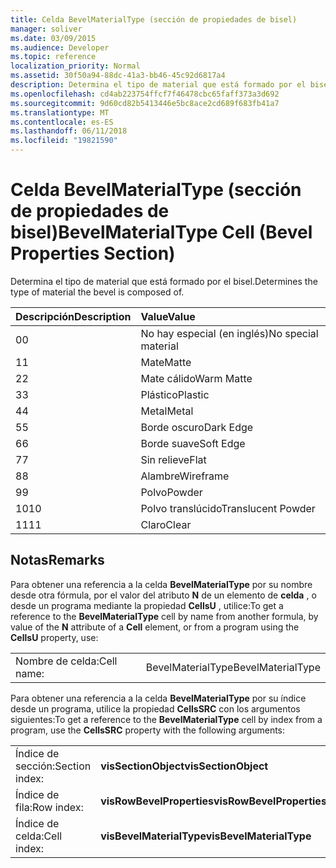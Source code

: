 ```yaml
---
title: Celda BevelMaterialType (sección de propiedades de bisel)
manager: soliver
ms.date: 03/09/2015
ms.audience: Developer
ms.topic: reference
localization_priority: Normal
ms.assetid: 30f50a94-88dc-41a3-bb46-45c92d6817a4
description: Determina el tipo de material que está formado por el bisel.
ms.openlocfilehash: cd4ab223754ffcf7f46478cbc65faff373a3d692
ms.sourcegitcommit: 9d60cd82b5413446e5bc8ace2cd689f683fb41a7
ms.translationtype: MT
ms.contentlocale: es-ES
ms.lasthandoff: 06/11/2018
ms.locfileid: "19821590"
---
```

# <a name="bevelmaterialtype-cell-bevel-properties-section"></a><span data-ttu-id="0cda1-103">Celda BevelMaterialType (sección de propiedades de bisel)</span><span class="sxs-lookup"><span data-stu-id="0cda1-103">BevelMaterialType Cell (Bevel Properties Section)</span></span>

<span data-ttu-id="0cda1-104">Determina el tipo de material que está formado por el bisel.</span><span class="sxs-lookup"><span data-stu-id="0cda1-104">Determines the type of material the bevel is composed of.</span></span> 
  
|<span data-ttu-id="0cda1-105">**Descripción**</span><span class="sxs-lookup"><span data-stu-id="0cda1-105">**Description**</span></span>|<span data-ttu-id="0cda1-106">**Value**</span><span class="sxs-lookup"><span data-stu-id="0cda1-106">**Value**</span></span>|
|:-----|:-----|
|<span data-ttu-id="0cda1-107">0</span><span class="sxs-lookup"><span data-stu-id="0cda1-107">0</span></span>  <br/> |<span data-ttu-id="0cda1-108">No hay especial (en inglés)</span><span class="sxs-lookup"><span data-stu-id="0cda1-108">No special material</span></span>  <br/> |
|<span data-ttu-id="0cda1-109">1</span><span class="sxs-lookup"><span data-stu-id="0cda1-109">1</span></span>  <br/> |<span data-ttu-id="0cda1-110">Mate</span><span class="sxs-lookup"><span data-stu-id="0cda1-110">Matte</span></span>  <br/> |
|<span data-ttu-id="0cda1-111">2</span><span class="sxs-lookup"><span data-stu-id="0cda1-111">2</span></span>  <br/> |<span data-ttu-id="0cda1-112">Mate cálido</span><span class="sxs-lookup"><span data-stu-id="0cda1-112">Warm Matte</span></span>  <br/> |
|<span data-ttu-id="0cda1-113">3</span><span class="sxs-lookup"><span data-stu-id="0cda1-113">3</span></span>  <br/> |<span data-ttu-id="0cda1-114">Plástico</span><span class="sxs-lookup"><span data-stu-id="0cda1-114">Plastic</span></span>  <br/> |
|<span data-ttu-id="0cda1-115">4</span><span class="sxs-lookup"><span data-stu-id="0cda1-115">4</span></span>  <br/> |<span data-ttu-id="0cda1-116">Metal</span><span class="sxs-lookup"><span data-stu-id="0cda1-116">Metal</span></span>  <br/> |
|<span data-ttu-id="0cda1-117">5</span><span class="sxs-lookup"><span data-stu-id="0cda1-117">5</span></span>  <br/> |<span data-ttu-id="0cda1-118">Borde oscuro</span><span class="sxs-lookup"><span data-stu-id="0cda1-118">Dark Edge</span></span>  <br/> |
|<span data-ttu-id="0cda1-119">6</span><span class="sxs-lookup"><span data-stu-id="0cda1-119">6</span></span>  <br/> |<span data-ttu-id="0cda1-120">Borde suave</span><span class="sxs-lookup"><span data-stu-id="0cda1-120">Soft Edge</span></span>  <br/> |
|<span data-ttu-id="0cda1-121">7</span><span class="sxs-lookup"><span data-stu-id="0cda1-121">7</span></span>  <br/> |<span data-ttu-id="0cda1-122">Sin relieve</span><span class="sxs-lookup"><span data-stu-id="0cda1-122">Flat</span></span>  <br/> |
|<span data-ttu-id="0cda1-123">8</span><span class="sxs-lookup"><span data-stu-id="0cda1-123">8</span></span>  <br/> |<span data-ttu-id="0cda1-124">Alambre</span><span class="sxs-lookup"><span data-stu-id="0cda1-124">Wireframe</span></span>  <br/> |
|<span data-ttu-id="0cda1-125">9</span><span class="sxs-lookup"><span data-stu-id="0cda1-125">9</span></span>  <br/> |<span data-ttu-id="0cda1-126">Polvo</span><span class="sxs-lookup"><span data-stu-id="0cda1-126">Powder</span></span>  <br/> |
|<span data-ttu-id="0cda1-127">10</span><span class="sxs-lookup"><span data-stu-id="0cda1-127">10</span></span>  <br/> |<span data-ttu-id="0cda1-128">Polvo translúcido</span><span class="sxs-lookup"><span data-stu-id="0cda1-128">Translucent Powder</span></span>  <br/> |
|<span data-ttu-id="0cda1-129">11</span><span class="sxs-lookup"><span data-stu-id="0cda1-129">11</span></span>  <br/> |<span data-ttu-id="0cda1-130">Claro</span><span class="sxs-lookup"><span data-stu-id="0cda1-130">Clear</span></span>  <br/> |
   
## <a name="remarks"></a><span data-ttu-id="0cda1-131">Notas</span><span class="sxs-lookup"><span data-stu-id="0cda1-131">Remarks</span></span>

<span data-ttu-id="0cda1-132">Para obtener una referencia a la celda **BevelMaterialType** por su nombre desde otra fórmula, por el valor del atributo **N** de un elemento de **celda** , o desde un programa mediante la propiedad **CellsU** , utilice:</span><span class="sxs-lookup"><span data-stu-id="0cda1-132">To get a reference to the **BevelMaterialType** cell by name from another formula, by value of the **N** attribute of a **Cell** element, or from a program using the **CellsU** property, use:</span></span> 
  
|||
|:-----|:-----|
| <span data-ttu-id="0cda1-133">Nombre de celda:</span><span class="sxs-lookup"><span data-stu-id="0cda1-133">Cell name:</span></span>  <br/> | <span data-ttu-id="0cda1-134">BevelMaterialType</span><span class="sxs-lookup"><span data-stu-id="0cda1-134">BevelMaterialType</span></span>  <br/> |
   
<span data-ttu-id="0cda1-135">Para obtener una referencia a la celda **BevelMaterialType** por su índice desde un programa, utilice la propiedad **CellsSRC** con los argumentos siguientes:</span><span class="sxs-lookup"><span data-stu-id="0cda1-135">To get a reference to the **BevelMaterialType** cell by index from a program, use the **CellsSRC** property with the following arguments:</span></span> 
  
|||
|:-----|:-----|
| <span data-ttu-id="0cda1-136">Índice de sección:</span><span class="sxs-lookup"><span data-stu-id="0cda1-136">Section index:</span></span>  <br/> |<span data-ttu-id="0cda1-137">**visSectionObject**</span><span class="sxs-lookup"><span data-stu-id="0cda1-137">**visSectionObject**</span></span> <br/> |
| <span data-ttu-id="0cda1-138">Índice de fila:</span><span class="sxs-lookup"><span data-stu-id="0cda1-138">Row index:</span></span>  <br/> |<span data-ttu-id="0cda1-139">**visRowBevelProperties**</span><span class="sxs-lookup"><span data-stu-id="0cda1-139">**visRowBevelProperties**</span></span> <br/> |
| <span data-ttu-id="0cda1-140">Índice de celda:</span><span class="sxs-lookup"><span data-stu-id="0cda1-140">Cell index:</span></span>  <br/> |<span data-ttu-id="0cda1-141">**visBevelMaterialType**</span><span class="sxs-lookup"><span data-stu-id="0cda1-141">**visBevelMaterialType**</span></span> <br/> |
   

